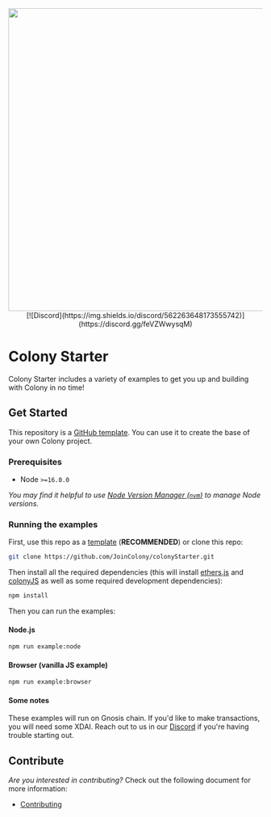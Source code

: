 <div align="center">
  <img src="/docs/img/colonyStarter_color.svg" width="600" />
</div>
<div align="center">
  [![Discord](https://img.shields.io/discord/562263648173555742)](https://discord.gg/feVZWwysqM)
</div>

# Colony Starter

Colony Starter includes a variety of examples to get you up and building with Colony in no time!

## Get Started

This repository is a [GitHub template](https://docs.github.com/en/repositories/creating-and-managing-repositories/creating-a-repository-from-a-template). You can use it to create the base of your own Colony project.

### Prerequisites

- Node `>=16.0.0`

_You may find it helpful to use [Node Version Manager (`nvm`)](https://github.com/nvm-sh/nvm) to manage Node versions._

### Running the examples

First, use this repo as a [template](https://docs.github.com/en/repositories/creating-and-managing-repositories/creating-a-repository-from-a-template) (**RECOMMENDED**) or clone this repo:

```bash
git clone https://github.com/JoinColony/colonyStarter.git
```

Then install all the required dependencies (this will install [ethers.js](https://docs.ethers.io/v5/) and [colonyJS](https://github.com/JoinColony/colonyJS) as well as some required development dependencies):

```bash
npm install
```

Then you can run the examples:

#### Node.js

```bash
npm run example:node
```

#### Browser (vanilla JS example)

```bash
npm run example:browser
```

#### Some notes

These examples will run on Gnosis chain. If you'd like to make transactions, you will need some XDAI. Reach out to us in our [Discord](https://discord.gg/feVZWwysqM) if you're having trouble starting out.

## Contribute

_Are you interested in contributing?_ Check out the following document for more information:

- [Contributing](CONTRIBUTING.md)
